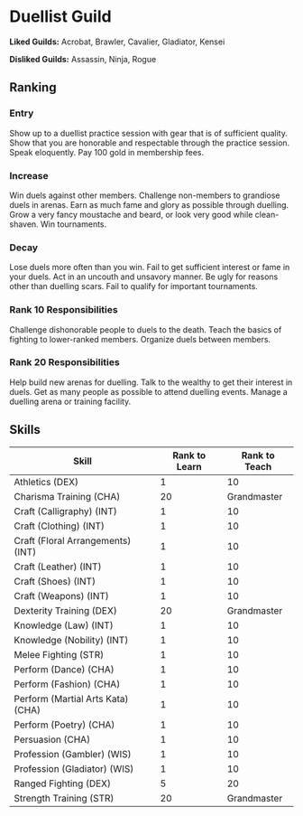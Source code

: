 # Duellist Guild

**Liked Guilds:** Acrobat, Brawler, Cavalier, Gladiator, Kensei

**Disliked Guilds:** Assassin, Ninja, Rogue

## Ranking

### Entry

Show up to a duellist practice session with gear that is of sufficient quality. Show that you are honorable and respectable through the practice session. Speak eloquently. Pay 100 gold in membership fees.

### Increase

Win duels against other members. Challenge non-members to grandiose duels in arenas. Earn as much fame and glory as possible through duelling. Grow a very fancy moustache and beard, or look very good while clean-shaven. Win tournaments.

### Decay

Lose duels more often than you win. Fail to get sufficient interest or fame in your duels. Act in an uncouth and unsavory manner. Be ugly for reasons other than duelling scars. Fail to qualify for important tournaments.

### Rank 10 Responsibilities

Challenge dishonorable people to duels to the death. Teach the basics of fighting to lower-ranked members. Organize duels between members.

### Rank 20 Responsibilities

Help build new arenas for duelling. Talk to the wealthy to get their interest in duels. Get as many people as possible to attend duelling events. Manage a duelling arena or training facility.

## Skills

| Skill | Rank to Learn | Rank to Teach |
| ---   | ---           | ---           |
| Athletics (DEX) | 1 | 10
| Charisma Training (CHA) | 20 | Grandmaster
| Craft (Calligraphy) (INT) | 1 | 10
| Craft (Clothing) (INT) | 1 | 10
| Craft (Floral Arrangements) (INT) | 1 | 10
| Craft (Leather) (INT) | 1 | 10
| Craft (Shoes) (INT) | 1 | 10
| Craft (Weapons) (INT) | 1 | 10
| Dexterity Training (DEX) | 20 | Grandmaster
| Knowledge (Law) (INT) | 1 | 10
| Knowledge (Nobility) (INT) | 1 | 10
| Melee Fighting (STR) | 1 | 10
| Perform (Dance) (CHA) | 1 | 10
| Perform (Fashion) (CHA) | 1 | 10
| Perform (Martial Arts Kata) (CHA) | 1 | 10
| Perform (Poetry) (CHA) | 1 | 10
| Persuasion (CHA) | 1 | 10
| Profession (Gambler) (WIS) | 1 | 10
| Profession (Gladiator) (WIS) | 1 | 10
| Ranged Fighting (DEX) | 5 | 20
| Strength Training (STR) | 20 | Grandmaster

